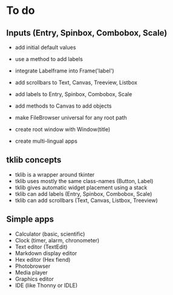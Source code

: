 To do
=====

Inputs (Entry, Spinbox, Combobox, Scale)
----------------------------------------

* add initial default values
* use a method to add labels

* integrate Labelframe into Frame('label')
* add scrollbars to Text, Canvas, Treeview, Listbox
* add labels to Entry, Spinbox, Combobox, Scale
* add methods to Canvas to add objects
* make FileBrowser universal for any root path

* create root window with Window(title)
* create multi-lingual apps


tklib concepts
--------------

* tklib is a wrapper around tkinter
* tklib uses mostly the same class-names (Button, Label)
* tklib gives automatic widget placement using a stack
* tklib can add labels (Entry, Spinbox, Combobox, Scale)
* tklib can add scrollbars (Text, Canvas, Listbox, Treeview)


Simple apps
-----------

* Calculator (basic, scientific)
* Clock (timer, alarm, chronometer)
* Text editor (TextEdit)
* Markdown display editor
* Hex editor (Hex fiend)
* Photobrowser
* Media player
* Graphics editor
* IDE (like Thonny or IDLE)

